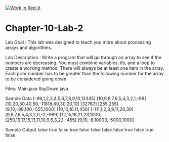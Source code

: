[![Work in Repl.it](https://classroom.github.com/assets/work-in-replit-14baed9a392b3a25080506f3b7b6d57f295ec2978f6f33ec97e36a161684cbe9.svg)](https://classroom.github.com/online_ide?assignment_repo_id=4358281&assignment_repo_type=AssignmentRepo)
# Chapter-10-Lab-2
Lab Goal :   This lab was designed to teach you more about processing arrays and algorithms.

Lab Description :   Write a program that will go through an array to see if the numbers are decreasing.  You must combine variables, ifs, and a loop to create a working method.  There will always be at least one item in the array.  Each prior number has to be greater than the following number for the array to be considered going down.

Files: Main.java
       RayDown.java

Sample Data
[-99,1,2,3,4,5,6,7,8,9,10,12345]
[10,9,8,7,6,5,4,3,2,1,-99]
[10,20,30,40,50,-11818,40,30,20,10]
[32767]
[255,255]
[9,10,-88,100,-555,1000]
[10,10,10,11,456]
[-111,1,2,3,9,11,20,30]
[9,8,7,6,5,4,3,2,0,-2,-989]
[12,15,18,21,23,1000]
[250,19,17,15,13,11,10,9,6,3,2,1,-455]
[9,10,-8,10000,-5000,1000]



	
Sample Output
false
true
false
true
false
false
false
false
true
false
true
false

